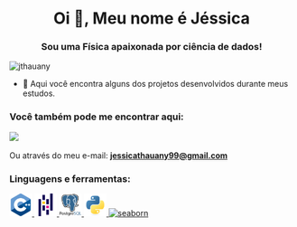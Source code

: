 <h1 align="center">Oi 👋, Meu nome é Jéssica</h1>
<h3 align="center">Sou uma Física apaixonada por ciência de dados!</h3>

<p align="left"> <img src="https://komarev.com/ghpvc/?username=jthauany&label=Profile%20views&color=0e75b6&style=flat" alt="jthauany" /> </p>

- 🌱 Aqui você encontra alguns dos projetos desenvolvidos durante meus estudos.

<h3 align="left">Você também pode me encontrar aqui:</h3>
<p align="left">
<a href="https://linkedin.com/in/https://www.linkedin.com/in/jessicathauany/" target="_blank"><img src="https://img.shields.io/badge/-LinkedIn-%230077B5?style=for-the-badge&logo=linkedin&logoColor=white" target="_blank"></a>
</p>

Ou através do meu e-mail: **jessicathauany99@gmail.com**


<h3 align="left">Linguagens e ferramentas:</h3>
<p align="left"> <a href="https://www.w3schools.com/cpp/" target="_blank" rel="noreferrer"> <img src="https://raw.githubusercontent.com/devicons/devicon/master/icons/cplusplus/cplusplus-original.svg" alt="cplusplus" width="40" height="40"/> </a> <a href="https://pandas.pydata.org/" target="_blank" rel="noreferrer"> <img src="https://raw.githubusercontent.com/devicons/devicon/2ae2a900d2f041da66e950e4d48052658d850630/icons/pandas/pandas-original.svg" alt="pandas" width="40" height="40"/> </a> <a href="https://www.postgresql.org" target="_blank" rel="noreferrer"> <img src="https://raw.githubusercontent.com/devicons/devicon/master/icons/postgresql/postgresql-original-wordmark.svg" alt="postgresql" width="40" height="40"/> </a> <a href="https://www.python.org" target="_blank" rel="noreferrer"> <img src="https://raw.githubusercontent.com/devicons/devicon/master/icons/python/python-original.svg" alt="python" width="40" height="40"/> </a> <a href="https://seaborn.pydata.org/" target="_blank" rel="noreferrer"> <img src="https://seaborn.pydata.org/_images/logo-mark-lightbg.svg" alt="seaborn" width="40" height="40"/> </a> </p>

<!---
jthauany/jthauany is a ✨ special ✨ repository because its `README.md` (this file) appears on your GitHub profile.
You can click the Preview link to take a look at your changes.
--->

